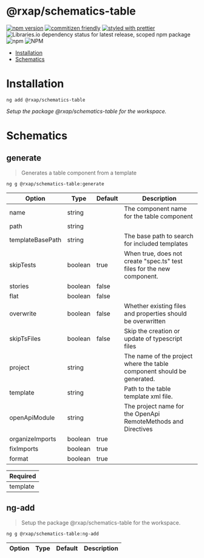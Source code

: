@rxap/schematics-table
======

[![npm version](https://img.shields.io/npm/v/@rxap/schematics-table?style=flat-square)](https://www.npmjs.com/package/@rxap/schematics-table)
[![commitizen friendly](https://img.shields.io/badge/commitizen-friendly-brightgreen.svg?style=flat-square)](https://commitizen.github.io/cz-cli/)
[![styled with prettier](https://img.shields.io/badge/styled_with-prettier-ff69b4.svg?style=flat-square)](https://github.com/prettier/prettier)
![Libraries.io dependency status for latest release, scoped npm package](https://img.shields.io/librariesio/release/npm/@rxap/schematics-table)
![npm](https://img.shields.io/npm/dm/@rxap/schematics-table)
![NPM](https://img.shields.io/npm/l/@rxap/schematics-table)

> 

- [Installation](#installation)
- [Schematics](#schematics)

# Installation

```
ng add @rxap/schematics-table
```

*Setup the package @rxap/schematics-table for the workspace.*

# Schematics

## generate
> Generates a table component from a template

```
ng g @rxap/schematics-table:generate
```

Option | Type | Default | Description
--- | --- | --- | ---
name | string |  | The component name for the table component
path | string |  | 
templateBasePath | string |  | The base path to search for included templates
skipTests | boolean | true | When true, does not create &quot;spec.ts&quot; test files for the new component.
stories | boolean | false | 
flat | boolean | false | 
overwrite | boolean | false | Whether existing files and properties should be overwritten
skipTsFiles | boolean | false | Skip the creation or update of typescript files
project | string |  | The name of the project where the table component should be generated.
template | string |  | Path to the table template xml file.
openApiModule | string |  | The project name for the OpenApi RemoteMethods and Directives
organizeImports | boolean | true | 
fixImports | boolean | true | 
format | boolean | true | 

| Required |
| --- |
| template |

## ng-add
> Setup the package @rxap/schematics-table for the workspace.

```
ng g @rxap/schematics-table:ng-add
```

Option | Type | Default | Description
--- | --- | --- | ---


